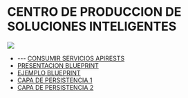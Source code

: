 # CENTRO DE PRODUCCION DE SOLUCIONES INTELIGENTES
<link href="http://siomi.datasena.com/analitica/Estilo.css" rel="stylesheet" type="text/css" />

<img src="https://blogger.googleusercontent.com/img/a/AVvXsEimdqxynaYJeDRuTUp3lzEWFnnQSC2KTVSxvnV70I2eZ5tOCfjwdNnExSTSm2tCf1xBFHVHwsN80OCpDCO0J80UTNWxPC86s7s5aB8rnizg7guNowqTxhr5Fd9WH48n7pn8uLZNFTgXuSGUH6BNncmfQEpOz9pAe_T0zD8n2-aGZk8-C_l6GWk-aq60fQ=s960">
<br>
<ul>
<li>
---
<a href="https://github.com/Jfegasu/CPSI/blob/main/APIREST.md">CONSUMIR SERVICIOS APIRESTS</a></li>
<li><a href="https://docs.google.com/presentation/d/e/2PACX-1vSTzLSx6Wo2IrYrcESQlpIe0vFapdvG0cGtbQF4he1RptdsjKZWBMAjplsGresQsw/pub?start=false&loop=false&delayms=3000">PRESENTACION BLUEPRINT</a></li>
<li><a href="https://ecampuzano.notion.site/Crear-una-API-Flask-con-Blueprints-y-MongoDB-ab1c48df22734de6928c6a7e01914de2">EJEMPLO BLUEPRINT</a></li>

<li><a href="https://docs.google.com/presentation/d/e/2PACX-1vTc_6H2AzaWIW1Hh5M3a5u8uYf_AvnHKsRf7LNTR7kpLC5KB1pg6al53u4Kdt3MSw/pub?start=false&loop=false&delayms=3000">CAPA DE PERSISTENCIA 1</a></li>
<li><a href="https://drive.google.com/file/d/1KeQ5qJ-zQggqKHSbRcI-KTWQ7TvzV9pY/view?usp=drive_link">CAPA DE PERSISTENCIA 2</a></li>


</ul>
 
